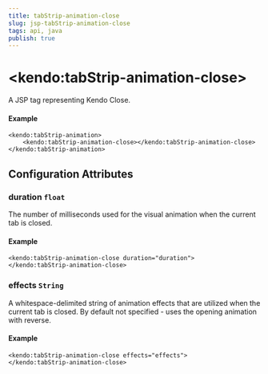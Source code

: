 ```yaml
---
title: tabStrip-animation-close
slug: jsp-tabStrip-animation-close
tags: api, java
publish: true
---
```


# \<kendo:tabStrip-animation-close\>
A JSP tag representing Kendo Close.

#### Example
    <kendo:tabStrip-animation>
        <kendo:tabStrip-animation-close></kendo:tabStrip-animation-close>
    </kendo:tabStrip-animation>


## Configuration Attributes


### duration `float`

The number of milliseconds used for the visual animation when the current tab is closed.

#### Example
    <kendo:tabStrip-animation-close duration="duration">
    </kendo:tabStrip-animation-close>



### effects `String`

A whitespace-delimited string of animation effects that are utilized when the current tab
is closed. By default not specified - uses the opening animation with reverse.

#### Example
    <kendo:tabStrip-animation-close effects="effects">
    </kendo:tabStrip-animation-close>


